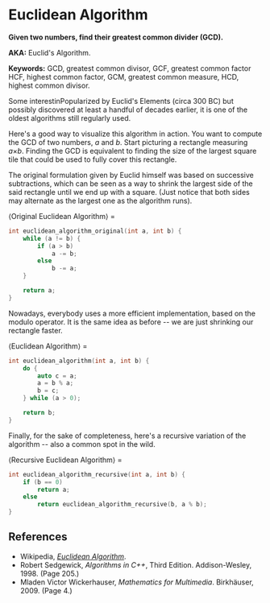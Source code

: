 # Euclidean Algorithm

**Given two numbers, find their greatest common divider (GCD).**

**AKA:** Euclid's Algorithm.

**Keywords:** GCD, greatest common divisor, GCF, greatest common factor HCF, highest common factor, GCM, greatest common measure, HCD, highest common divisor.

Some interestinPopularized by Euclid's Elements (circa 300 BC) but possibly discovered at least a handful of decades earlier, it is one of the oldest algorithms still regularly used.

Here's a good way to visualize this algorithm in action. You want to compute the GCD of two numbers, *a* and *b*. Start picturing a rectangle measuring *a*×*b*. Finding the GCD is equivalent to finding the size of the largest square tile that could be used to fully cover this rectangle.

The original formulation given by Euclid himself was based on successive subtractions, which can be seen as a way to shrink the largest side of the said rectangle until we end up with a square. (Just notice that both sides may alternate as the largest one as the algorithm runs).

⟨Original Euclidean Algorithm⟩ =
```C++
int euclidean_algorithm_original(int a, int b) {
    while (a != b) {
        if (a > b)
            a -= b;
        else
            b -= a;
    }

    return a;
}
```

Nowadays, everybody uses a more efficient implementation, based on the modulo operator. It is the same idea as before -- we are just shrinking our rectangle faster.

⟨Euclidean Algorithm⟩ =
```C++
int euclidean_algorithm(int a, int b) {
    do {
        auto c = a;
        a = b % a;
        b = c;
    } while (a > 0);

    return b;
}
```

Finally, for the sake of completeness, here's a recursive variation of the algorithm -- also a common spot in the wild.

⟨Recursive Euclidean Algorithm⟩ =
```C++
int euclidean_algorithm_recursive(int a, int b) {
    if (b == 0)
        return a;
    else
        return euclidean_algorithm_recursive(b, a % b);
}
```

## References

* Wikipedia, *[Euclidean Algorithm](https://en.wikipedia.org/wiki/Euclidean_algorithm)*.
* Robert Sedgewick, *Algorithms in C++*, Third Edition. Addison-Wesley, 1998. (Page 205.)
* Mladen Victor Wickerhauser, *Mathematics for Multimedia*. Birkhäuser, 2009. (Page 4.)
